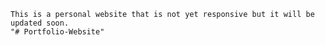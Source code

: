     This is a personal website that is not yet responsive but it will be updated soon.
    "# Portfolio-Website" 
